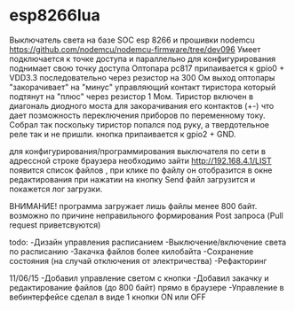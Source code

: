 # esp8266lua

Выключатель света на базе SOC esp 8266 и прошивки nodemcu https://github.com/nodemcu/nodemcu-firmware/tree/dev096
Умеет подключается к точке доступа и параллельно для конфигурирования поднимает свою точку доступа 
Оптопара pc817 припаивается к gpio0 + VDD3.3 последовательно через резистор на 300 Ом выход оптопары "закорачивает" на "минус" управляющий контакт тиристора который подтянут на "плюс" через резистор 1 Мом.
Тиристор включен в диагональ диодного моста для закорачивания его контактов (+-) что дает позможность переключения приборов по переменному току. Собрал так поскольку тиристор попался под руку, а твердотельное реле так и не пришли.
кнопка припаивается к gpio2 + GND.

для конфигурирования/программирования выключателя по сети в адрессной строке браузера необходимо зайти http://192.168.4.1/LIST
появится список файлов , при клике по файлу он отобразится в окне редактирования
при нажатии на кнопку Send файл загрузится и покажется лог загрузки.

ВНИМАНИЕ! программа загружает лишь файлы менее 800 байт. возможно по причине неправильного формирования Post запроса (Pull request приветсвуются)

todo:
-Дизайн управления расписанием
-Выключение/включение света по расписанию
-Закачка файлов более килобайта 
-Сохранение состояния (на случай отключения от электричества)
-Рефакторинг

11/06/15
-Добавил управление светом с кнопки
-Добавил закачку и редактирование файлов (до 800 байт) прямо в браузере 
-Управление в вебинтерфейсе сделал в виде 1 кнопки ON или OFF


